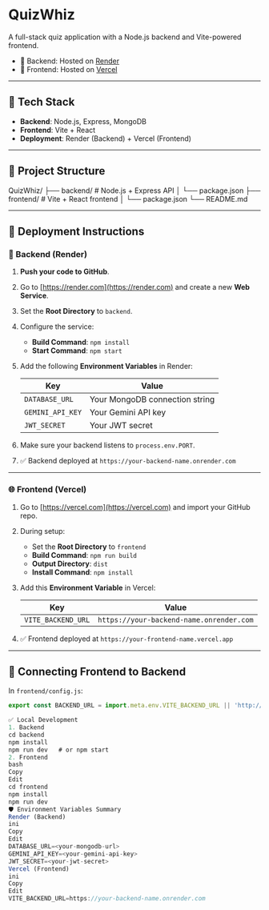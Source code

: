 # QuizWhiz

A full-stack quiz application with a Node.js backend and Vite-powered frontend.  
- 🔗 Backend: Hosted on [Render](https://quizwhiz-lc4j.onrender.com)
- 🔗 Frontend: Hosted on [Vercel](https://quiz-whiz-lemon.vercel.app/)

---

## 🧱 Tech Stack

- **Backend**: Node.js, Express, MongoDB
- **Frontend**: Vite + React
- **Deployment**: Render (Backend) + Vercel (Frontend)

---

## 📂 Project Structure

QuizWhiz/
├── backend/ # Node.js + Express API
│ └── package.json
├── frontend/ # Vite + React frontend
│ └── package.json
└── README.md


---

## 🚀 Deployment Instructions

### 🔧 Backend (Render)

1. **Push your code to GitHub**.
2. Go to [https://render.com](https://render.com) and create a new **Web Service**.
3. Set the **Root Directory** to `backend`.
4. Configure the service:
   - **Build Command**: `npm install`
   - **Start Command**: `npm start`
5. Add the following **Environment Variables** in Render:

   | Key              | Value                            |
   |------------------|----------------------------------|
   | `DATABASE_URL`   | Your MongoDB connection string   |
   | `GEMINI_API_KEY` | Your Gemini API key              |
   | `JWT_SECRET`     | Your JWT secret                  |

6. Make sure your backend listens to `process.env.PORT`.

7. ✅ Backend deployed at `https://your-backend-name.onrender.com`

---

### 🌐 Frontend (Vercel)

1. Go to [https://vercel.com](https://vercel.com) and import your GitHub repo.
2. During setup:
   - Set the **Root Directory** to `frontend`
   - **Build Command**: `npm run build`
   - **Output Directory**: `dist`
   - **Install Command**: `npm install`
3. Add this **Environment Variable** in Vercel:

   | Key                 | Value                                      |
   |---------------------|--------------------------------------------|
   | `VITE_BACKEND_URL`  | `https://your-backend-name.onrender.com`  |

4. ✅ Frontend deployed at `https://your-frontend-name.vercel.app`

---

## 🔄 Connecting Frontend to Backend

In `frontend/config.js`:

```js
export const BACKEND_URL = import.meta.env.VITE_BACKEND_URL || 'http://localhost:3000';

✅ Local Development
1. Backend
cd backend
npm install
npm run dev   # or npm start
2. Frontend
bash
Copy
Edit
cd frontend
npm install
npm run dev
🛡️ Environment Variables Summary
Render (Backend)
ini
Copy
Edit
DATABASE_URL=<your-mongodb-url>
GEMINI_API_KEY=<your-gemini-api-key>
JWT_SECRET=<your-jwt-secret>
Vercel (Frontend)
ini
Copy
Edit
VITE_BACKEND_URL=https://your-backend-name.onrender.com
